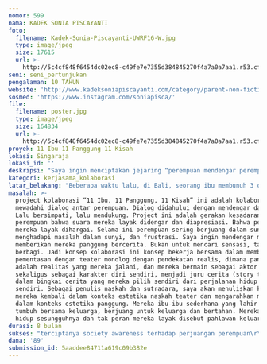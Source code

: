 ```yaml
---
nomor: 599
nama: KADEK SONIA PISCAYANTI
foto:
  filename: Kadek-Sonia-Piscayanti-UWRF16-W.jpg
  type: image/jpeg
  size: 17615
  url: >-
    http://5c4cf848f6454dc02ec8-c49fe7e7355d384845270f4a7a0a7aa1.r53.cf2.rackcdn.com/c18cdce4-e6e7-4e9e-8cd8-62a9cd9d1b90/Kadek-Sonia-Piscayanti-UWRF16-W.jpg
seni: seni_pertunjukan
pengalaman: 10 TAHUN
website: 'http://www.kadeksoniapiscayanti.com/category/parent-non-fiction/essays/, https://www.youtube.com/watch?v=leaY1qexeEM'
sosmed: 'https://www.instagram.com/soniapisca/'
file:
  filename: poster.jpg
  type: image/jpeg
  size: 164834
  url: >-
    http://5c4cf848f6454dc02ec8-c49fe7e7355d384845270f4a7a0a7aa1.r53.cf2.rackcdn.com/947d1df4-24de-4082-a13e-66afd48d131d/poster.jpg
proyek: 11 Ibu 11 Panggung 11 Kisah
lokasi: Singaraja
lokasi_id: ''
deskripsi: "Saya ingin menciptakan jejaring “perempuan mendengar perempuan”. Jejaring ini ingin saya bentuk dan saya kembangkan di masyarakat, agar perempuan memiliki “teman yang dapat memahaminya”. Di tengah tekanan berbagai persoalan, perempuan terhimpit banyak isu. Ekonomi, kesehatan, sosial, budaya, politik, hingga keamanan. Saya sebagai perempuan Bali dan seorang ibu menyadari bahwa peran perempuan sangat kompleks sehingga ia harus cerdas membagi peran dan tanggung jawab terhadap keluarga, masyarakat, dan terutama terhadap dirinya sendiri. Yang terpenting pula, ia harus menemukan siapa dirinya, apa tujuan hidupnya dan apa bentuk eksistensinya sebagai perempuan. Jika hal ini diabaikan, perempuan akan terpuruk, terjatuh dan merasa putus asa. \r\nUntuk itulah saya ingin membuat project kolaborasi “11 Ibu, 11 Panggung, 11 Kisah” ini.  Project teater yang melibatkan 11 perempuan sebagai aktor utama dan menceritakan kisah mereka sendiri dalam bentuk monolog. Monolog 11 Perempuan ini akan melibatkan pula komunitas, jejaring sosial media yang akhirnya akan membentuk inisiasi komunitas perempuan mendengar perempuan. Konsep kolaborasi akan dijalankan dengan cara melibatkan 11 perempuan ini dalam dialog yang saling melengkapi, mereka bukan hanya aktor di dalam panggungnya sendiri, namun juga kru di panggung mereka dan panggung perempuan lainnya.  "
kategori: kerjasama_kolaborasi
latar_belakang: "Beberapa waktu lalu, di Bali, seorang ibu membunuh 3 orang anaknya lalu bunuh diri! \r\nhttps://www.jawapos.com/baliexpress/read/2018/02/21/51224/ngakunya-mau-ngajar-malah-ke-rumah-bajang-lalu-bunuh-tiga-anaknya\r\nSaya mencerna ini dengan hati-hati. Saya perempuan, saya ibu. Tentu saya bersimpati pada sang ibu. Pertanyaannya: mengapa ini semua terjadi, dan mengapa hal ini bisa terjadi, mengapa tak ada yang cukup sensitif mencegah ini terjadi, kemana saja keluarganya, mengapa ibu ini sendiri, dan ribuan pertanyaan lainnya. \r\nSebagai perempuan dan ibu, saya merasa sakit, menyayangkan mengapa peristiwa itu bisa terjadi. Terlebih sebagai perempuan Bali, saya makin sedih, mengapa kasus ini hingga separah ini, di lingkungan sekitarnya tak ada yang menolong perempuan ini ketika dia terhimpit masalah. Saya juga sangat kaget dan terpuruk mengetahui bahwa seorang ibu yang juga seorang guru ini berani membunuh anak sendiri, bahkan tak lagi ingat dengan hukum karma, dan Tuhannya. Saya tidak menghakiminya, justru ingin berada bersama perempuan itu, ingin mendukungnya di bawah tekanan social media bullying yang menerpanya. Tak ada sesuatu yang terjadi dengan tiba-tiba, semua pasti ada alasannya. Saya ingin bergerak langsung.\r\nSaya ingin menciptakan jejaring “perempuan mendengar perempuan”. "
masalah: >-
  project kolaborasi “11 Ibu, 11 Panggung, 11 Kisah” ini adalah kolaborasi yang
  mewadahi dialog antar perempuan. Dialog didahului dengan mendengar dan merasa.
  Lalu bersimpati, lalu mendukung. Project ini adalah gerakan kesadaran
  perempuan bahwa suara mereka layak didengar dan diapresiasi. Bahwa perjuangan
  mereka layak dihargai. Selama ini perempuan sering berjuang dalam sunyi,
  menghadapi masalah dalam sunyi, dan frustrasi. Saya ingin mendengar mereka,
  memberikan mereka panggung bercerita. Bukan untuk mencari sensasi, tapi untuk
  berbagi. Jadi konsep kolaborasi ini konsep bekerja bersama dalam membuat
  pementasan dengan teater monolog dengan pendekatan realis, dimana panggung
  adalah realitas yang mereka jalani, dan mereka bermain sebagai aktor monolog
  sekaligus sebagai karakter diri sendiri, menjadi juru cerita (story teller)
  dalam bingkai cerita yang mereka pilih sendiri dari perjalanan hidup mereka
  sendiri. Sebagai penulis naskah dan sutradara, saya akan menuliskan kisah
  mereka kembali dalam konteks estetika naskah teater dan mengarahkan mereka
  dalam konteks estetika panggung. Mereka ibu-ibu sederhana yang lahir dan
  tumbuh bersama keluarga, berjuang untuk keluarga dan bertahan. Mereka pejuang
  hidup sesungguhnya dan tak peran mereka layak disebut pahlawan keluarga.
durasi: 8 bulan
sukses: "terciptanya society awareness terhadap perjuangan perempuan\r\nterciptanya reaksi positif dari audiens\r\nterciptanya jejaring perempuan yang makin solid\r\n"
dana: '89'
submission_id: 5aaddee84711a619c09b382e
---
```

